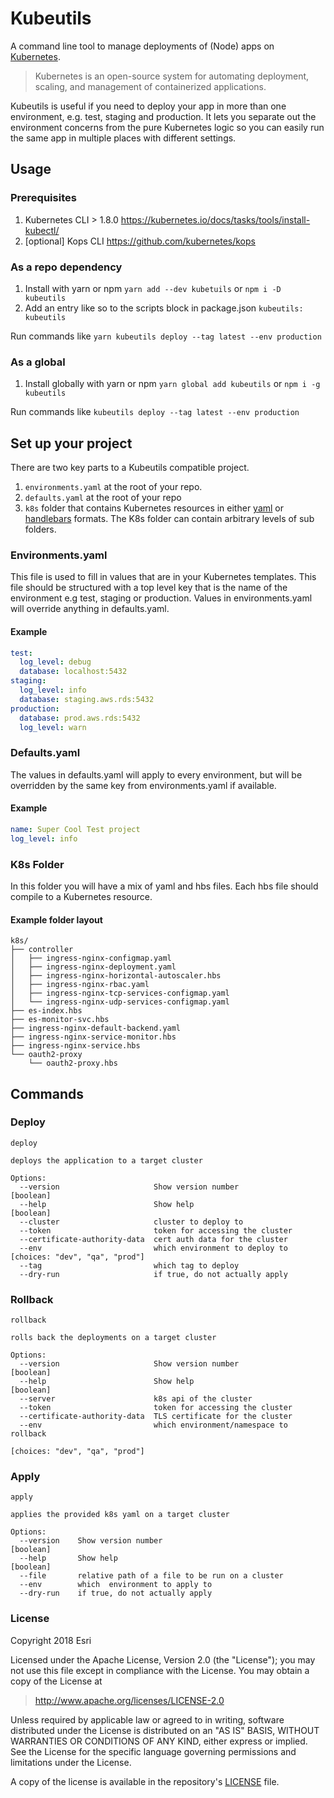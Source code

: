 # Kubeutils

A command line tool to manage deployments of (Node) apps on [Kubernetes](https://kubernetes.io/).

> Kubernetes is an open-source system for automating deployment, scaling, and management of containerized applications.

Kubeutils is useful if you need to deploy your app in more than one environment, e.g. test, staging and production. It lets you separate out the environment concerns from the pure Kubernetes logic so you can easily run the same app in multiple places with different settings.

## Usage

### Prerequisites

1. Kubernetes CLI > 1.8.0 https://kubernetes.io/docs/tasks/tools/install-kubectl/
2. [optional] Kops CLI https://github.com/kubernetes/kops

### As a repo dependency
1. Install with yarn or npm `yarn add --dev kubetuils` or `npm i -D kubeutils`
2. Add an entry like so to the scripts block in package.json `kubeutils: kubeutils`

Run commands like `yarn kubeutils deploy --tag latest --env production`

### As a global
1. Install globally with yarn or npm `yarn global add kubeutils` or `npm i -g kubeutils`

Run commands like `kubeutils deploy --tag latest --env production`

## Set up your project

There are two key parts to a Kubeutils compatible project.

1. `environments.yaml` at the root of your repo.
2. `defaults.yaml` at the root of your repo
3.  `k8s` folder that contains Kubernetes resources in either [yaml](http://yaml.org/) or [handlebars](http://handlebarsjs.com/) formats. The K8s folder can contain arbitrary levels of sub folders.

### Environments.yaml

This file is used to fill in values that are in your Kubernetes templates.
This file should be structured with a top level key that is the name of the environment e.g test, staging or production. Values in environments.yaml will override anything in defaults.yaml.

#### Example

```yaml
test:
  log_level: debug
  database: localhost:5432
staging:
  log_level: info
  database: staging.aws.rds:5432
production:
  database: prod.aws.rds:5432
  log_level: warn
```

### Defaults.yaml

The values in defaults.yaml will apply to every environment, but will be overridden by the same key from environments.yaml if available.

#### Example

```yaml
name: Super Cool Test project
log_level: info
```

### K8s Folder

In this folder you will have a mix of yaml and hbs files. Each hbs file should compile to a Kubernetes resource.

#### Example folder layout
```
k8s/
├── controller
│   ├── ingress-nginx-configmap.yaml
│   ├── ingress-nginx-deployment.yaml
│   ├── ingress-nginx-horizontal-autoscaler.hbs
│   ├── ingress-nginx-rbac.yaml
│   ├── ingress-nginx-tcp-services-configmap.yaml
│   └── ingress-nginx-udp-services-configmap.yaml
├── es-index.hbs
├── es-monitor-svc.hbs
├── ingress-nginx-default-backend.yaml
├── ingress-nginx-service-monitor.hbs
├── ingress-nginx-service.hbs
└── oauth2-proxy
    └── oauth2-proxy.hbs
```

## Commands

### Deploy
```
deploy

deploys the application to a target cluster

Options:
  --version                     Show version number                                        [boolean]
  --help                        Show help                                                  [boolean]
  --cluster                     cluster to deploy to
  --token                       token for accessing the cluster
  --certificate-authority-data  cert auth data for the cluster
  --env                         which environment to deploy to    [choices: "dev", "qa", "prod"]
  --tag                         which tag to deploy
  --dry-run                     if true, do not actually apply
```

### Rollback
```
rollback

rolls back the deployments on a target cluster

Options:
  --version                     Show version number                                        [boolean]
  --help                        Show help                                                  [boolean]
  --server                      k8s api of the cluster
  --token                       token for accessing the cluster
  --certificate-authority-data  TLS certificate for the cluster
  --env                         which environment/namespace to rollback
                                                                      [choices: "dev", "qa", "prod"]
```

### Apply
```
apply

applies the provided k8s yaml on a target cluster

Options:
  --version    Show version number                                                         [boolean]
  --help       Show help                                                                   [boolean]
  --file       relative path of a file to be run on a cluster
  --env        which  environment to apply to
  --dry-run    if true, do not actually apply
```

### License

Copyright 2018 Esri

Licensed under the Apache License, Version 2.0 (the "License");
you may not use this file except in compliance with the License.
You may obtain a copy of the License at

> http://www.apache.org/licenses/LICENSE-2.0

Unless required by applicable law or agreed to in writing, software
distributed under the License is distributed on an "AS IS" BASIS,
WITHOUT WARRANTIES OR CONDITIONS OF ANY KIND, either express or implied.
See the License for the specific language governing permissions and
limitations under the License.

A copy of the license is available in the repository's [LICENSE](./LICENSE) file.

